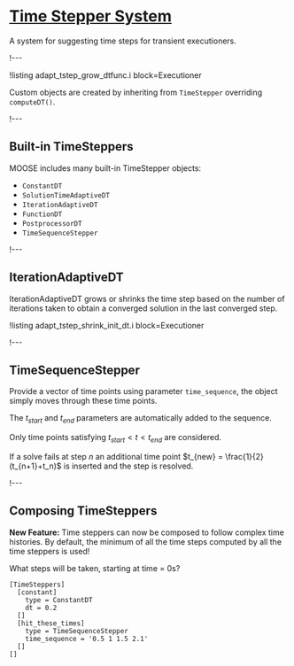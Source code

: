 #  [Time Stepper System](Executioners/TimeSteppers/index.md)

A system for suggesting time steps for transient executioners.

!---

!listing adapt_tstep_grow_dtfunc.i block=Executioner

Custom objects are created by inheriting from `TimeStepper` overriding `computeDT()`.

!---

## Built-in TimeSteppers

MOOSE includes many built-in TimeStepper objects:

- `ConstantDT`
- `SolutionTimeAdaptiveDT`
- `IterationAdaptiveDT`
- `FunctionDT`
- `PostprocessorDT`
- `TimeSequenceStepper`

!---

## IterationAdaptiveDT

IterationAdaptiveDT grows or shrinks the time step based on the number of iterations taken to obtain
a converged solution in the last converged step.

!listing adapt_tstep_shrink_init_dt.i block=Executioner

!---

## TimeSequenceStepper

Provide a vector of time points using parameter `time_sequence`, the object simply moves through
these time points.

The $t_{start}$ and $t_{end}$ parameters are automatically added to the sequence.

Only time points satisfying $t_{start} < t <t_{end}$ are considered.

If a solve fails at step $n$ an additional time point $t_{new} = \frac{1}{2}(t_{n+1}+t_n)$ is
inserted and the step is resolved.

!---

## Composing TimeSteppers

**New Feature:** Time steppers can now be composed to follow complex time histories.
By default, the minimum of all the time steps computed by all the time steppers is used!

What steps will be taken, starting at time = 0s?
```
[TimeSteppers]
  [constant]
    type = ConstantDT
    dt = 0.2
  []
  [hit_these_times]
    type = TimeSequenceStepper
    time_sequence = '0.5 1 1.5 2.1'
  []
[]
```

